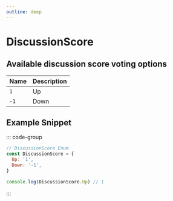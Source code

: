 ```yaml
---
outline: deep
---
```


# DiscussionScore

## Available discussion score voting options

| Name     | Description |
|----------|-------------|
| `1`      | Up          |
| `-1`     | Down        |

## Example Snippet

::: code-group

```js [enum.gs]
// DiscussionScore Enum
const DiscussionScore = {
  Up: '1',
  Down: '-1',
}

console.log(DiscussionScore.Up) // 1
```

:::